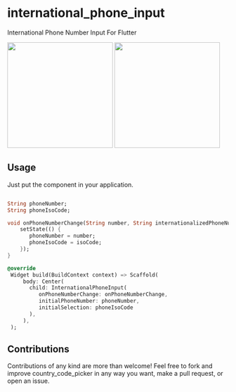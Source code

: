 # international_phone_input

International Phone Number Input For Flutter

<img src="https://raw.githubusercontent.com/niinyarko/flutter-international-phone-input/master/screenshots/screen1.png" width="240"/>
<img src="https://raw.githubusercontent.com/niinyarko/flutter-international-phone-input/master/screenshots/screen2.png" width="240"/>

## Usage

Just put the component in your application.

```dart

String phoneNumber;
String phoneIsoCode;

void onPhoneNumberChange(String number, String internationalizedPhoneNumber, String isoCode) {
    setState(() {
       phoneNumber = number;
       phoneIsoCode = isoCode;
    });
}

@override
 Widget build(BuildContext context) => Scaffold(
     body: Center(
       child: InternationalPhoneInput(
          onPhoneNumberChange: onPhoneNumberChange, 
          initialPhoneNumber: phoneNumber,
          initialSelection: phoneIsoCode
       ),
     ),
 );

```

## Contributions

Contributions of any kind are more than welcome! Feel free to fork and improve country_code_picker in any way you want, make a pull request, or open an issue.
